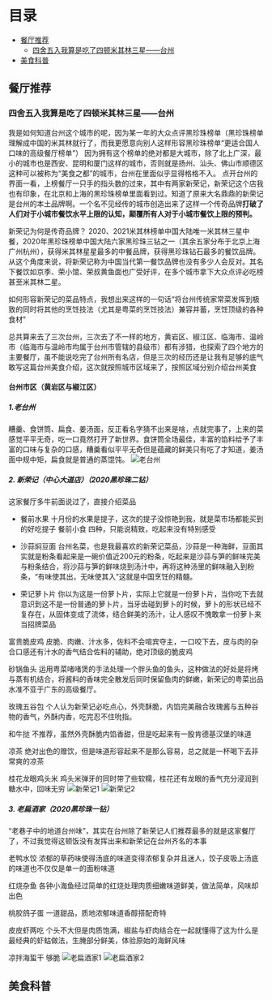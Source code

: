 # 目录
* [餐厅推荐](#餐厅推荐)
  * [四舍五入我算是吃了四顿米其林三星——台州](#四舍五入我算是吃了四顿米其林三星——台州)
* [美食科普](#美食科普)

## 餐厅推荐
### 四舍五入我算是吃了四顿米其林三星——台州
我是如何知道台州这个城市的呢，因为某一年的大众点评黑珍珠榜单（黑珍珠榜单理解成中国的米其林就行了，而我更愿意向别人这样形容黑珍珠榜单“更适合国人口味的高级餐厅榜单”）
因为拥有这个榜单的绝对都是大城市，除了北上广深，最小的城市也是西安、昆明和厦门这样的城市，否则就是扬州、汕头、佛山市顺德区这种可以被称为“美食之都”的城市，台州在里面似乎显得格格不入。
点开台州的界面一看，上榜餐厅一只手的指头数的过来，其中有两家新荣记，新荣记这个店我也有印象，在北京和上海的黑珍珠榜单里面看到过。知道了原来大名鼎鼎的新荣记是台州的本土品牌啊。一个名不见经传的城市创造出来了这样一个传奇品牌**打破了人们对于小城市餐饮水平上限的认知，颠覆所有人对于小城市餐饮上限的预判。** 

新荣记为何是传奇品牌？
2020、2021米其林榜单中国大陆唯一米其林三星中餐，2020年黑珍珠榜单中国大陆六家黑珍珠三钻之一（其余五家分布于北京上海广州杭州），获得米其林星星最多的中餐品牌，获得黑珍珠钻石最多的餐饮品牌。从这个角度来说，将新荣记称为中国当代第一餐饮品牌也没有多少人会反对。其名下餐饮如京季、荣小馆、荣叔黄鱼面也广受好评，在多个城市拿下大众点评必吃榜甚至米其林二星。

如何形容新荣记的菜品特点，我想出来这样的一句话“将台州传统家常菜发挥到极致的同时将其他的烹饪技法（尤其是粤菜的烹饪技法）兼容并蓄，烹饪顶级的各种食材”

总共算来去了三次台州，三次去了不一样的地方，黄岩区、椒江区、临海市、温岭市（临海市与温岭市均属于台州市管辖的县级市）都有涉猎，也探索了四个地方的主要餐厅，虽不能说吃完了台州所有名店，但是三次的经历还是让我有足够的底气敢写这篇台州美食介绍，这次就按照城市区域来了，按照区域分别介绍台州美食
#### 台州市区（黄岩区与椒江区）
##### 1.老台州 
糟羹、食饼筒、扁食、姜汤面，反正看名字猜不出来是啥，点就完事了，上来的菜感觉平平无奇，吃一口竟然打开了新世界。食饼筒全场最佳，丰富的馅料给予了丰富的口味与复杂的口感，糟羹看似平平无奇但是蕴藏的鲜美只有吃了才知道，姜汤面中规中矩，扁食就是普通的蒸馄饨。
![老台州](https://github.com/panzhiwei1997/MOVIsicOOD/blob/main/Food_image/%E8%80%81%E5%8F%B0%E5%B7%9E.PNG)

##### 2. 新荣记（中心大道店）（2020黑珍珠二钻） 
这家餐厅多牛前面说过了，直接介绍菜品

* 餐前水果
十月份的水果是提子，这次的提子没惊艳到我，就是菜市场都能买到的好吃提子
餐前小食
四种，只能说精致，吃起来没有特别感受

* 沙蒜焖豆面
台州名菜，也是我最喜欢的新荣记菜品，沙蒜是一种海鲜，豆面其实就是粉条看起来是一碗价值近200元的粉条，吃起来是沙蒜与笋的鲜味完美与粉条结合，将沙蒜与笋的鲜味烧到汤汁中，再将这种汤里的鲜味融入到粉条，“有味使其出，无味使其入”这就是中国烹饪的精髓。

* 荣记萝卜片
你以为这是一份萝卜片，实际上它就是一份萝卜片，当你吃下去就意识到这不是一份普通的萝卜片，当牙齿碰到萝卜的时候，萝卜的形状已经不复存在，从固体变成了流体，结合鲜美的汤汁，让人感叹不愧敢拿一份萝卜来当招牌菜品

富贵脆皮鸡
皮脆、肉嫩、汁水多，佐料不会喧宾夺主，一口咬下去，皮与肉的杂合口感还有汁水的香气结合佐料的辅助，绝对顶级的脆皮鸡

砂锅鱼头
运用粤菜啫啫煲的手法处理一个胖头鱼的鱼头，这种做法的好处是将烤与蒸有机结合，将酱料的香味完全散发后同时保留鱼肉的鲜嫩，新荣记的粤菜出品水准不亚于广东的高级餐厅。

玫瑰五谷包
个人认为新荣记必吃点心，外壳酥脆，内馅完美融合玫瑰酱与五种谷物的香气，外酥内香，吃完忍不住吮指。

和牛挞
不推荐，虽然外壳酥脆内馅香甜，但是吃起来有一股肯德基汉堡的味道

凉茶
绝对出色的赠饮，但是味道形容起来不是那么容易，总之就是一杯喝下去非常爽的凉茶

桂花龙眼鸡头米
鸡头米弹牙的同时带了些软糯，桂花还有龙眼的香气充分浸润到糖水中，回味无穷
![新荣记1](https://github.com/panzhiwei1997/MOVIsicOOD/blob/main/Food_image/%E6%96%B0%E8%8D%A3%E8%AE%B01.PNG)
![新荣记2](https://github.com/panzhiwei1997/MOVIsicOOD/blob/main/Food_image/%E6%96%B0%E8%8D%A3%E8%AE%B02.PNG)

##### 3. 老扁酒家（2020黑珍珠一钻） 
“老巷子中的地道台州味”，其实在台州除了新荣记人们推荐最多的就是这家餐厅了，不过我觉得这顿饭没有发挥出来和新荣记在台州齐名的本事

老鸭水饺
浓郁的草药味使得汤底的味道变得浓郁复杂并且迷人，饺子皮吸上汤底的味道也不仅仅是单一的面粉味道

红烧杂鱼
各钟小海鱼经过简单的红烧处理肉质细嫩味道鲜美，做法简单，风味却出色

桃胶鸽子蛋
一道甜品，质地浓郁味道香醇搭配奇特

皮皮虾两吃
个头不大但是肉质饱满，椒盐与虾肉结合在一起就懂得了这为什么是最经典的虾蛄做法，生腌部分鲜美，体验原始的海鲜风味

凉拌海蜇干
够脆
![老扁酒家1](https://github.com/panzhiwei1997/MOVIsicOOD/blob/main/Food_image/%E8%80%81%E6%89%81%E9%85%92%E5%AE%B61.PNG)
![老扁酒家2](https://github.com/panzhiwei1997/MOVIsicOOD/blob/main/Food_image/%E8%80%81%E6%89%81%E9%85%92%E5%AE%B62.PNG)




## 美食科普
